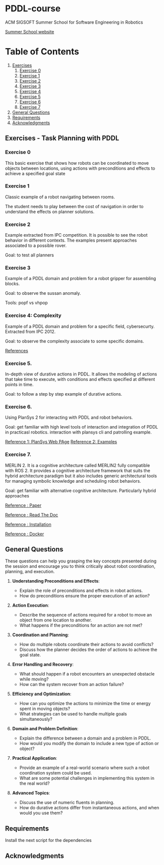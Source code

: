 # PDDL-course

ACM SIGSOFT Summer School for Software Engineering in Robotics


[Summer School  website](https://scivenia.com/en/event/summer-school-for-software-engineering-in-robotics_993)

# Table of Contents
1. [Exercises](#introduction)
    1. [Exercise 0](#exercise0)
    2. [Exercise 1](#exercise1)
    3. [Exercise 2](#exercise2)
    4. [Exercise 3](#exercise3)
    5. [Exercise 4](#exercise4)
    6. [Exercise 5](#exercise5)
    7. [Exercise 6](#exercise6)
    8. [Exercise 7](#exercise7)
2. [General Questions](#questionnaire)
3. [Requirements](#Requirements)
4. [Acknowledgments](#Acknowledgments)


## Exercises - Task Planning with PDDL  <a name="introduction"></a>



### Exercise 0 <a name="exercise0"></a>

This basic exercise that shows how robots can be coordinated to move objects between locations, using actions with preconditions and effects to achieve a specified goal state

### Exercise 1 <a name="exercise1"></a>

Classic example of a robot navigating between rooms.

The student needs to play between the cost of navigation in order to understand the effects on planner solutions.


### Exercise 2 <a name="exercise2"></a>

Example extracted from IPC competition. It is possible to see the robot behavior in different contexts. The examples present approaches associated to a possible rover. 

Goal: to test all planners

### Exercise 3 <a name="exercise3"></a>

Example of a PDDL domain and problem for a robot gripper for assembling blocks. 

Goal: to observe the sussan anomaly. 

Tools: popf vs vhpop


### Exercise 4: Complexity <a name="exercise4"></a>

Example of a PDDL domain and problem for a specific field, cybersecurty. Extracted from IPC 2012.

Goal: to observe the complexity associate to some specific domains. 


[References](https://github.com/potassco/pddl-instances/tree/master/ipc-2008/domains/cyber-security-sequential-satisficing-strips/domains)

### Exercise 5.  <a name="exercise5"></a>

In-depth view of durative actions in PDDL. It  allows the modeling of actions that take time to execute, with conditions and effects specified at different points in time. 


Goal: to follow a step by step example of durative actions. 


### Exercise 6. <a name="exercise6"></a>

Using PlanSys 2 for interacting with PDDL and robot behaviors. 


Goal: get familiar with high level tools of interaction and integration of PDDL in practicasl robotics.  interaction with plansys cli and patrolling example. 


[Reference 1: PlanSys Web PAge](https://plansys2.github.io/build_instructions/index.html)
[Reference 2: Examples](https://github.com/PlanSys2/ros2_planning_system_examples/tree/humble)


### Exercise 7. <a name="exercise7"></a>

MERLIN 2. It is a cognitive architecture called MERLIN2 fully compatible with ROS 2. It provides a cognitive architecture framework that suits the hybrid architecture paradigm but it also includes generic architectural tools for managing symbolic knowledge and scheduling robot behaviors.


Goal: get familiar with alternative cognitive architecture. Particularly hybrid approaches

[Reference : Paper](https://www.softwareimpacts.com/article/S2665-9638(23)00014-3/fulltext)

[Reference : Read The Doc](https://merlin2.readthedocs.io/en/latest/index.html)

[Reference : Installation](https://merlin2.readthedocs.io/en/latest/Installation.html)

[Reference : Docker](https://github.com/MERLIN2-ARCH/merlin2_docker)

## General Questions <a name="questionnaire"></a>

These questions can help you grasping the key concepts presented during the session and encourage you to think critically about robot coordination, planning, and execution.

1. **Understanding Preconditions and Effects**:
   - Explain the role of preconditions and effects in robot actions.
   - How do preconditions ensure the proper execution of an action?

2. **Action Execution**:
   - Describe the sequence of actions required for a robot to move an object from one location to another.
   - What happens if the preconditions for an action are not met?

3. **Coordination and Planning**:
   - How do multiple robots coordinate their actions to avoid conflicts?
   - Discuss how the planner decides the order of actions to achieve the goal state.

4. **Error Handling and Recovery**:
   - What should happen if a robot encounters an unexpected obstacle while moving?
   - How can the system recover from an action failure?

5. **Efficiency and Optimization**:
   - How can you optimize the actions to minimize the time or energy spent in moving objects?
   - What strategies can be used to handle multiple goals simultaneously?

6. **Domain and Problem Definition**:
   - Explain the difference between a domain and a problem in PDDL.
   - How would you modify the domain to include a new type of action or object?

7. **Practical Application**:
   - Provide an example of a real-world scenario where such a robot coordination system could be used.
   - What are some potential challenges in implementing this system in the real world?

8. **Advanced Topics**:
   - Discuss the use of numeric fluents in planning.
   - How do durative actions differ from instantaneous actions, and when would you use them?

## Requirements <a name="Requirements"></a>

Install the next script for the dependencies

## Acknowledgments <a name="Acknowledgments"></a>